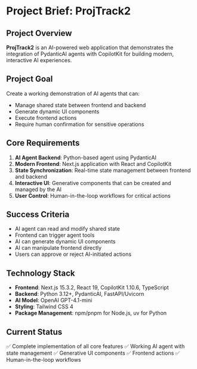 # Project Brief: ProjTrack2

## Project Overview
**ProjTrack2** is an AI-powered web application that demonstrates the integration of PydanticAI agents with CopilotKit for building modern, interactive AI experiences.

## Project Goal
Create a working demonstration of AI agents that can:
- Manage shared state between frontend and backend
- Generate dynamic UI components
- Execute frontend actions
- Require human confirmation for sensitive operations

## Core Requirements
1. **AI Agent Backend**: Python-based agent using PydanticAI
2. **Modern Frontend**: Next.js application with React and CopilotKit
3. **State Synchronization**: Real-time state management between frontend and backend
4. **Interactive UI**: Generative components that can be created and managed by the AI
5. **User Control**: Human-in-the-loop workflows for critical actions

## Success Criteria
- AI agent can read and modify shared state
- Frontend can trigger agent tools
- AI can generate dynamic UI components
- AI can manipulate frontend directly
- Users can approve or reject AI-initiated actions

## Technology Stack
- **Frontend**: Next.js 15.3.2, React 19, CopilotKit 1.10.6, TypeScript
- **Backend**: Python 3.12+, PydanticAI, FastAPI/Uvicorn
- **AI Model**: OpenAI GPT-4.1-mini
- **Styling**: Tailwind CSS 4
- **Package Management**: npm/pnpm for Node.js, uv for Python

## Current Status
✅ Complete implementation of all core features
✅ Working AI agent with state management
✅ Generative UI components
✅ Frontend actions
✅ Human-in-the-loop workflows

